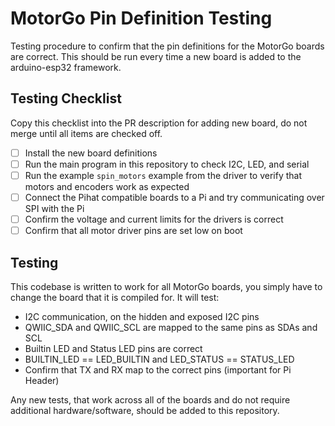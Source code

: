 # MotorGo Pin Definition Testing

Testing procedure to confirm that the pin definitions for the MotorGo boards are correct. This should be run every time a new board is added to the arduino-esp32 framework.


## Testing Checklist

Copy this checklist into the PR description for adding new board, do not merge until all items are checked off.

- [ ] Install the new board definitions
- [ ] Run the main program in this repository to check I2C, LED, and serial
- [ ] Run the example `spin_motors` example from the driver to verify that motors and encoders work as expected
- [ ] Connect the Pihat compatible boards to a Pi and try communicating over SPI with the Pi
- [ ] Confirm the voltage and current limits for the drivers is correct
- [ ] Confirm that all motor driver pins are set low on boot

## Testing
This codebase is written to work for all MotorGo boards, you simply have to change the board that it is compiled for. It will test:

* I2C communication, on the hidden and exposed I2C pins
* QWIIC_SDA and QWIIC_SCL are mapped to the same pins as SDAs and SCL
* Builtin LED and Status LED pins are correct
* BUILTIN_LED == LED_BUILTIN and LED_STATUS == STATUS_LED
* Confirm that TX and RX map to the correct pins (important for Pi Header)

Any new tests, that work across all of the boards and do not require additional hardware/software, should be added to this repository.